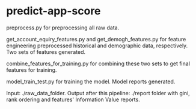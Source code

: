 # predict-app-score
preprocess.py for preprocessing all raw data. 

get_account_equiry_features.py and get_demogh_features.py for feature engineering preprocessed historical and demographic data, respectively. Two sets of features generated. 

combine_features_for_training.py for combining these two sets to get final features for training. 

model_train_test.py for training the model. Model reports generated.

Input: ./raw_data_folder. Output after this pipeline: ./report folder with gini, rank ordering and features' Information Value reports.  
